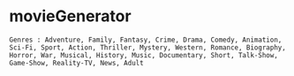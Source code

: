 # movieGenerator

``Genres : Adventure, Family, Fantasy, Crime, Drama, Comedy, Animation, Sci-Fi, Sport, Action, Thriller, Mystery, Western, Romance, Biography, Horror, War, Musical, History, Music, Documentary, Short, Talk-Show, Game-Show, Reality-TV, News, Adult``